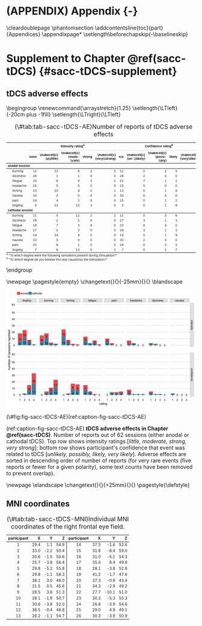 

# (APPENDIX) Appendix {-}
\cleardoublepage
\phantomsection
\addcontentsline{toc}{part}{Appendices}
\appendixpage*
\setlength\beforechapskip{-\baselineskip}

# Supplement to Chapter \@ref(sacc-tDCS) {#sacc-tDCS-supplement}

## tDCS adverse effects





\begingroup
\renewcommand{\arraystretch}{1.25}
\setlength{\LTleft}{-20cm plus -1fill}
\setlength{\LTright}{\LTleft}

<table class="table table-striped" style="font-size: 8px; margin-left: auto; margin-right: auto;">
<caption style="font-size: initial !important;">(\#tab:tab-sacc-tDCS-AE)Number of reports of tDCS adverse effects</caption>
 <thead>
<tr>
<th style="border-bottom:hidden" colspan="1"></th>
<th style="border-bottom:hidden; padding-bottom:0; padding-left:3px;padding-right:3px;text-align: center; " colspan="5"><div style="border-bottom: 1px solid #ddd; padding-bottom: 5px; ">Intensity rating<sup>a</sup>
</div></th>
<th style="border-bottom:hidden; padding-bottom:0; padding-left:3px;padding-right:3px;text-align: center; " colspan="5"><div style="border-bottom: 1px solid #ddd; padding-bottom: 5px; ">Confidence rating<sup>b</sup>
</div></th>
</tr>
  <tr>
   <th style="text-align:left;">   </th>
   <th style="text-align:right;"> none </th>
   <th style="text-align:right;"> \makecell[c]{a\\little} </th>
   <th style="text-align:right;"> \makecell[c]{mode-\\rate} </th>
   <th style="text-align:right;"> strong </th>
   <th style="text-align:right;"> \makecell[c]{very\\strong} </th>
   <th style="text-align:right;"> n/a </th>
   <th style="text-align:right;"> \makecell[c]{un-\\likely} </th>
   <th style="text-align:right;"> \makecell[c]{possi-\\bly} </th>
   <th style="text-align:right;"> likely </th>
   <th style="text-align:right;"> \makecell[c]{very\\likely} </th>
  </tr>
 </thead>
<tbody>
  <tr grouplength="8"><td colspan="11" style="border-bottom: 1px solid;"><strong>anodal session</strong></td></tr>
<tr>
   <td style="text-align:left; padding-left: 2em;" indentlevel="1"> burning </td>
   <td style="text-align:right;"> 12 </td>
   <td style="text-align:right;"> 10 </td>
   <td style="text-align:right;"> 6 </td>
   <td style="text-align:right;"> 2 </td>
   <td style="text-align:right;"> 0 </td>
   <td style="text-align:right;"> 12 </td>
   <td style="text-align:right;"> 0 </td>
   <td style="text-align:right;"> 2 </td>
   <td style="text-align:right;"> 5 </td>
   <td style="text-align:right;"> 11 </td>
  </tr>
  <tr>
   <td style="text-align:left; padding-left: 2em;" indentlevel="1"> dizziness </td>
   <td style="text-align:right;"> 28 </td>
   <td style="text-align:right;"> 1 </td>
   <td style="text-align:right;"> 1 </td>
   <td style="text-align:right;"> 0 </td>
   <td style="text-align:right;"> 0 </td>
   <td style="text-align:right;"> 28 </td>
   <td style="text-align:right;"> 2 </td>
   <td style="text-align:right;"> 0 </td>
   <td style="text-align:right;"> 0 </td>
   <td style="text-align:right;"> 0 </td>
  </tr>
  <tr>
   <td style="text-align:left; padding-left: 2em;" indentlevel="1"> fatigue </td>
   <td style="text-align:right;"> 20 </td>
   <td style="text-align:right;"> 6 </td>
   <td style="text-align:right;"> 0 </td>
   <td style="text-align:right;"> 3 </td>
   <td style="text-align:right;"> 1 </td>
   <td style="text-align:right;"> 21 </td>
   <td style="text-align:right;"> 7 </td>
   <td style="text-align:right;"> 1 </td>
   <td style="text-align:right;"> 1 </td>
   <td style="text-align:right;"> 0 </td>
  </tr>
  <tr>
   <td style="text-align:left; padding-left: 2em;" indentlevel="1"> headache </td>
   <td style="text-align:right;"> 25 </td>
   <td style="text-align:right;"> 5 </td>
   <td style="text-align:right;"> 0 </td>
   <td style="text-align:right;"> 0 </td>
   <td style="text-align:right;"> 0 </td>
   <td style="text-align:right;"> 25 </td>
   <td style="text-align:right;"> 5 </td>
   <td style="text-align:right;"> 0 </td>
   <td style="text-align:right;"> 0 </td>
   <td style="text-align:right;"> 0 </td>
  </tr>
  <tr>
   <td style="text-align:left; padding-left: 2em;" indentlevel="1"> itching </td>
   <td style="text-align:right;"> 13 </td>
   <td style="text-align:right;"> 10 </td>
   <td style="text-align:right;"> 4 </td>
   <td style="text-align:right;"> 2 </td>
   <td style="text-align:right;"> 1 </td>
   <td style="text-align:right;"> 13 </td>
   <td style="text-align:right;"> 0 </td>
   <td style="text-align:right;"> 1 </td>
   <td style="text-align:right;"> 8 </td>
   <td style="text-align:right;"> 8 </td>
  </tr>
  <tr>
   <td style="text-align:left; padding-left: 2em;" indentlevel="1"> nausea </td>
   <td style="text-align:right;"> 30 </td>
   <td style="text-align:right;"> 0 </td>
   <td style="text-align:right;"> 0 </td>
   <td style="text-align:right;"> 0 </td>
   <td style="text-align:right;"> 0 </td>
   <td style="text-align:right;"> 30 </td>
   <td style="text-align:right;"> 0 </td>
   <td style="text-align:right;"> 0 </td>
   <td style="text-align:right;"> 0 </td>
   <td style="text-align:right;"> 0 </td>
  </tr>
  <tr>
   <td style="text-align:left; padding-left: 2em;" indentlevel="1"> pain </td>
   <td style="text-align:right;"> 24 </td>
   <td style="text-align:right;"> 4 </td>
   <td style="text-align:right;"> 2 </td>
   <td style="text-align:right;"> 0 </td>
   <td style="text-align:right;"> 0 </td>
   <td style="text-align:right;"> 25 </td>
   <td style="text-align:right;"> 0 </td>
   <td style="text-align:right;"> 1 </td>
   <td style="text-align:right;"> 2 </td>
   <td style="text-align:right;"> 2 </td>
  </tr>
  <tr>
   <td style="text-align:left; padding-left: 2em;" indentlevel="1"> tingling </td>
   <td style="text-align:right;"> 5 </td>
   <td style="text-align:right;"> 12 </td>
   <td style="text-align:right;"> 10 </td>
   <td style="text-align:right;"> 3 </td>
   <td style="text-align:right;"> 0 </td>
   <td style="text-align:right;"> 5 </td>
   <td style="text-align:right;"> 0 </td>
   <td style="text-align:right;"> 1 </td>
   <td style="text-align:right;"> 8 </td>
   <td style="text-align:right;"> 16 </td>
  </tr>
  <tr grouplength="8"><td colspan="11" style="border-bottom: 1px solid;"><strong>cathodal session</strong></td></tr>
<tr>
   <td style="text-align:left; padding-left: 2em;" indentlevel="1"> burning </td>
   <td style="text-align:right;"> 11 </td>
   <td style="text-align:right;"> 5 </td>
   <td style="text-align:right;"> 12 </td>
   <td style="text-align:right;"> 2 </td>
   <td style="text-align:right;"> 2 </td>
   <td style="text-align:right;"> 11 </td>
   <td style="text-align:right;"> 0 </td>
   <td style="text-align:right;"> 3 </td>
   <td style="text-align:right;"> 6 </td>
   <td style="text-align:right;"> 12 </td>
  </tr>
  <tr>
   <td style="text-align:left; padding-left: 2em;" indentlevel="1"> dizziness </td>
   <td style="text-align:right;"> 29 </td>
   <td style="text-align:right;"> 2 </td>
   <td style="text-align:right;"> 1 </td>
   <td style="text-align:right;"> 0 </td>
   <td style="text-align:right;"> 0 </td>
   <td style="text-align:right;"> 27 </td>
   <td style="text-align:right;"> 3 </td>
   <td style="text-align:right;"> 1 </td>
   <td style="text-align:right;"> 1 </td>
   <td style="text-align:right;"> 0 </td>
  </tr>
  <tr>
   <td style="text-align:left; padding-left: 2em;" indentlevel="1"> fatigue </td>
   <td style="text-align:right;"> 18 </td>
   <td style="text-align:right;"> 7 </td>
   <td style="text-align:right;"> 3 </td>
   <td style="text-align:right;"> 4 </td>
   <td style="text-align:right;"> 0 </td>
   <td style="text-align:right;"> 20 </td>
   <td style="text-align:right;"> 8 </td>
   <td style="text-align:right;"> 4 </td>
   <td style="text-align:right;"> 0 </td>
   <td style="text-align:right;"> 0 </td>
  </tr>
  <tr>
   <td style="text-align:left; padding-left: 2em;" indentlevel="1"> headache </td>
   <td style="text-align:right;"> 27 </td>
   <td style="text-align:right;"> 2 </td>
   <td style="text-align:right;"> 3 </td>
   <td style="text-align:right;"> 0 </td>
   <td style="text-align:right;"> 0 </td>
   <td style="text-align:right;"> 26 </td>
   <td style="text-align:right;"> 3 </td>
   <td style="text-align:right;"> 1 </td>
   <td style="text-align:right;"> 1 </td>
   <td style="text-align:right;"> 1 </td>
  </tr>
  <tr>
   <td style="text-align:left; padding-left: 2em;" indentlevel="1"> itching </td>
   <td style="text-align:right;"> 14 </td>
   <td style="text-align:right;"> 14 </td>
   <td style="text-align:right;"> 4 </td>
   <td style="text-align:right;"> 0 </td>
   <td style="text-align:right;"> 0 </td>
   <td style="text-align:right;"> 14 </td>
   <td style="text-align:right;"> 0 </td>
   <td style="text-align:right;"> 1 </td>
   <td style="text-align:right;"> 9 </td>
   <td style="text-align:right;"> 8 </td>
  </tr>
  <tr>
   <td style="text-align:left; padding-left: 2em;" indentlevel="1"> nausea </td>
   <td style="text-align:right;"> 32 </td>
   <td style="text-align:right;"> 0 </td>
   <td style="text-align:right;"> 0 </td>
   <td style="text-align:right;"> 0 </td>
   <td style="text-align:right;"> 0 </td>
   <td style="text-align:right;"> 30 </td>
   <td style="text-align:right;"> 2 </td>
   <td style="text-align:right;"> 0 </td>
   <td style="text-align:right;"> 0 </td>
   <td style="text-align:right;"> 0 </td>
  </tr>
  <tr>
   <td style="text-align:left; padding-left: 2em;" indentlevel="1"> pain </td>
   <td style="text-align:right;"> 25 </td>
   <td style="text-align:right;"> 6 </td>
   <td style="text-align:right;"> 1 </td>
   <td style="text-align:right;"> 0 </td>
   <td style="text-align:right;"> 0 </td>
   <td style="text-align:right;"> 24 </td>
   <td style="text-align:right;"> 0 </td>
   <td style="text-align:right;"> 3 </td>
   <td style="text-align:right;"> 2 </td>
   <td style="text-align:right;"> 3 </td>
  </tr>
  <tr>
   <td style="text-align:left; padding-left: 2em;" indentlevel="1"> tingling </td>
   <td style="text-align:right;"> 7 </td>
   <td style="text-align:right;"> 6 </td>
   <td style="text-align:right;"> 13 </td>
   <td style="text-align:right;"> 5 </td>
   <td style="text-align:right;"> 1 </td>
   <td style="text-align:right;"> 7 </td>
   <td style="text-align:right;"> 0 </td>
   <td style="text-align:right;"> 1 </td>
   <td style="text-align:right;"> 7 </td>
   <td style="text-align:right;"> 17 </td>
  </tr>
</tbody>
<tfoot>
<tr><td style="padding: 0; border: 0;" colspan="100%">
<sup>a</sup> "To which degree were the following sensations present during stimulation?"</td></tr>
<tr><td style="padding: 0; border: 0;" colspan="100%">
<sup>b</sup> "To which degree do you believe this was caused by the stimulation?"</td></tr>
</tfoot>
</table>

\endgroup

\newpage
\pagestyle{empty}
\changetext{}{}{-25mm}{}{}
\blandscape

<div class="figure">
<img src="sacc_tDCS_files/figures/figure_S1_AE.png" alt="(ref:caption-fig-sacc-tDCS-AE)" width="718" />
<p class="caption">(\#fig:fig-sacc-tDCS-AE)(ref:caption-fig-sacc-tDCS-AE)</p>
</div>

(ref:caption-fig-sacc-tDCS-AE) __tDCS adverse effects in Chapter \@ref(sacc-tDCS)__. Number of reports out of 62 sessions (either anodal or cathodal tDCS). Top row shows intensity ratings [_little, moderate, strong, very strong_]; bottom row shows participant's confidence that event was related to tDCS [_unlikely, possibly, likely, very likely_]. Adverse effects are sorted in descending order of number of reports (for very rare events (five reports or fewer for a given polarity), some text counts have been removed to prevent overlap).

\newpage
\elandscape
\changetext{}{}{+25mm}{}{}
\pagestyle{\defstyle}

## MNI coordinates

<table class="table table-striped" style="font-size: 10px; margin-left: auto; margin-right: auto;">
<caption style="font-size: initial !important;">(\#tab:tab-sacc-tDCS-MNI)Individual MNI coordinates of the right frontal eye field.</caption>
 <thead>
  <tr>
   <th style="text-align:center;"> participant </th>
   <th style="text-align:right;"> X </th>
   <th style="text-align:right;"> Y </th>
   <th style="text-align:right;"> Z </th>
   <th style="text-align:center;"> participant </th>
   <th style="text-align:right;"> X </th>
   <th style="text-align:right;"> Y </th>
   <th style="text-align:right;"> Z </th>
  </tr>
 </thead>
<tbody>
  <tr>
   <td style="text-align:center;"> 1 </td>
   <td style="text-align:right;"> 29.4 </td>
   <td style="text-align:right;"> 1.1 </td>
   <td style="text-align:right;"> 54.9 </td>
   <td style="text-align:center;border-left:1px solid;"> 14 </td>
   <td style="text-align:right;"> 37.5 </td>
   <td style="text-align:right;"> -1.6 </td>
   <td style="text-align:right;"> 52.6 </td>
  </tr>
  <tr>
   <td style="text-align:center;"> 2 </td>
   <td style="text-align:right;"> 33.0 </td>
   <td style="text-align:right;"> -2.2 </td>
   <td style="text-align:right;"> 50.4 </td>
   <td style="text-align:center;border-left:1px solid;"> 15 </td>
   <td style="text-align:right;"> 31.8 </td>
   <td style="text-align:right;"> -8.4 </td>
   <td style="text-align:right;"> 59.0 </td>
  </tr>
  <tr>
   <td style="text-align:center;"> 3 </td>
   <td style="text-align:right;"> 30.6 </td>
   <td style="text-align:right;"> -1.5 </td>
   <td style="text-align:right;"> 50.6 </td>
   <td style="text-align:center;border-left:1px solid;"> 16 </td>
   <td style="text-align:right;"> 31.0 </td>
   <td style="text-align:right;"> -5.1 </td>
   <td style="text-align:right;"> 54.3 </td>
  </tr>
  <tr>
   <td style="text-align:center;"> 4 </td>
   <td style="text-align:right;"> 25.7 </td>
   <td style="text-align:right;"> -3.8 </td>
   <td style="text-align:right;"> 56.4 </td>
   <td style="text-align:center;border-left:1px solid;"> 17 </td>
   <td style="text-align:right;"> 35.0 </td>
   <td style="text-align:right;"> 8.4 </td>
   <td style="text-align:right;"> 49.8 </td>
  </tr>
  <tr>
   <td style="text-align:center;"> 5 </td>
   <td style="text-align:right;"> 29.8 </td>
   <td style="text-align:right;"> -5.2 </td>
   <td style="text-align:right;"> 55.8 </td>
   <td style="text-align:center;border-left:1px solid;"> 18 </td>
   <td style="text-align:right;"> 28.1 </td>
   <td style="text-align:right;"> -3.8 </td>
   <td style="text-align:right;"> 52.8 </td>
  </tr>
  <tr>
   <td style="text-align:center;"> 6 </td>
   <td style="text-align:right;"> 29.8 </td>
   <td style="text-align:right;"> -1.1 </td>
   <td style="text-align:right;"> 58.3 </td>
   <td style="text-align:center;border-left:1px solid;"> 19 </td>
   <td style="text-align:right;"> 41.2 </td>
   <td style="text-align:right;"> -1.7 </td>
   <td style="text-align:right;"> 47.6 </td>
  </tr>
  <tr>
   <td style="text-align:center;"> 7 </td>
   <td style="text-align:right;"> 38.1 </td>
   <td style="text-align:right;"> 3.0 </td>
   <td style="text-align:right;"> 46.0 </td>
   <td style="text-align:center;border-left:1px solid;"> 20 </td>
   <td style="text-align:right;"> 37.3 </td>
   <td style="text-align:right;"> -0.9 </td>
   <td style="text-align:right;"> 43.4 </td>
  </tr>
  <tr>
   <td style="text-align:center;"> 8 </td>
   <td style="text-align:right;"> 31.5 </td>
   <td style="text-align:right;"> 0.5 </td>
   <td style="text-align:right;"> 45.6 </td>
   <td style="text-align:center;border-left:1px solid;"> 21 </td>
   <td style="text-align:right;"> 34.3 </td>
   <td style="text-align:right;"> -2.9 </td>
   <td style="text-align:right;"> 49.2 </td>
  </tr>
  <tr>
   <td style="text-align:center;"> 9 </td>
   <td style="text-align:right;"> 28.5 </td>
   <td style="text-align:right;"> 3.6 </td>
   <td style="text-align:right;"> 51.3 </td>
   <td style="text-align:center;border-left:1px solid;"> 22 </td>
   <td style="text-align:right;"> 27.7 </td>
   <td style="text-align:right;"> -10.1 </td>
   <td style="text-align:right;"> 51.0 </td>
  </tr>
  <tr>
   <td style="text-align:center;"> 10 </td>
   <td style="text-align:right;"> 28.1 </td>
   <td style="text-align:right;"> -1.9 </td>
   <td style="text-align:right;"> 50.7 </td>
   <td style="text-align:center;border-left:1px solid;"> 23 </td>
   <td style="text-align:right;"> 30.3 </td>
   <td style="text-align:right;"> -5.3 </td>
   <td style="text-align:right;"> 55.3 </td>
  </tr>
  <tr>
   <td style="text-align:center;"> 11 </td>
   <td style="text-align:right;"> 30.6 </td>
   <td style="text-align:right;"> -3.8 </td>
   <td style="text-align:right;"> 52.0 </td>
   <td style="text-align:center;border-left:1px solid;"> 24 </td>
   <td style="text-align:right;"> 26.8 </td>
   <td style="text-align:right;"> -3.9 </td>
   <td style="text-align:right;"> 54.6 </td>
  </tr>
  <tr>
   <td style="text-align:center;"> 12 </td>
   <td style="text-align:right;"> 36.5 </td>
   <td style="text-align:right;"> -0.4 </td>
   <td style="text-align:right;"> 46.8 </td>
   <td style="text-align:center;border-left:1px solid;"> 25 </td>
   <td style="text-align:right;"> 29.0 </td>
   <td style="text-align:right;"> 4.9 </td>
   <td style="text-align:right;"> 49.1 </td>
  </tr>
  <tr>
   <td style="text-align:center;"> 13 </td>
   <td style="text-align:right;"> 26.2 </td>
   <td style="text-align:right;"> -1.1 </td>
   <td style="text-align:right;"> 54.7 </td>
   <td style="text-align:center;border-left:1px solid;"> 26 </td>
   <td style="text-align:right;"> 30.3 </td>
   <td style="text-align:right;"> -3.9 </td>
   <td style="text-align:right;"> 50.9 </td>
  </tr>
</tbody>
</table>

